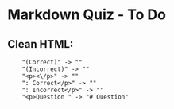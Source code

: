 # Markdown Quiz - To Do

## Clean HTML:
        "(Correct)" -> ""
        "(Incorrect)" -> ""
        "<p><\/p>" -> ""
        ": Correct</p>" -> ""
        ": Incorrect</p>" -> ""
        "<p>Question " -> "# Question"